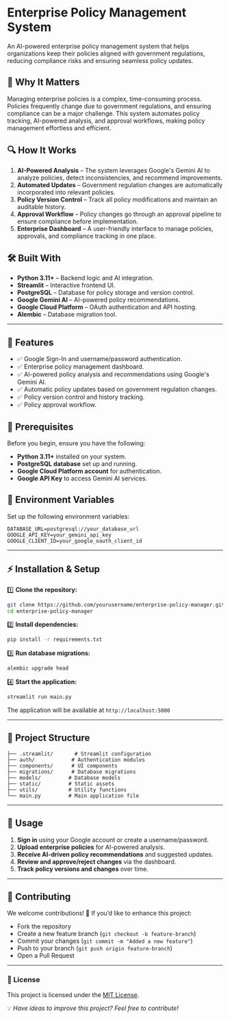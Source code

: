 # Enterprise Policy Management System

An AI-powered enterprise policy management system that helps organizations keep their policies aligned with government regulations, reducing compliance risks and ensuring seamless policy updates.

## 🚀 Why It Matters
Managing enterprise policies is a complex, time-consuming process. Policies frequently change due to government regulations, and ensuring compliance can be a major challenge. This system automates policy tracking, AI-powered analysis, and approval workflows, making policy management effortless and efficient.

## 🔍 How It Works
1. **AI-Powered Analysis** – The system leverages Google's Gemini AI to analyze policies, detect inconsistencies, and recommend improvements.
2. **Automated Updates** – Government regulation changes are automatically incorporated into relevant policies.
3. **Policy Version Control** – Track all policy modifications and maintain an auditable history.
4. **Approval Workflow** – Policy changes go through an approval pipeline to ensure compliance before implementation.
5. **Enterprise Dashboard** – A user-friendly interface to manage policies, approvals, and compliance tracking in one place.

## 🛠 Built With
- **Python 3.11+** – Backend logic and AI integration.
- **Streamlit** – Interactive frontend UI.
- **PostgreSQL** – Database for policy storage and version control.
- **Google Gemini AI** – AI-powered policy recommendations.
- **Google Cloud Platform** – OAuth authentication and API hosting.
- **Alembic** – Database migration tool.

---

## 🌟 Features
- ✅ Google Sign-In and username/password authentication.
- ✅ Enterprise policy management dashboard.
- ✅ AI-powered policy analysis and recommendations using Google's Gemini AI.
- ✅ Automatic policy updates based on government regulation changes.
- ✅ Policy version control and history tracking.
- ✅ Policy approval workflow.

## 📌 Prerequisites
Before you begin, ensure you have the following:
- **Python 3.11+** installed on your system.
- **PostgreSQL database** set up and running.
- **Google Cloud Platform account** for authentication.
- **Google API Key** to access Gemini AI services.

## 🔑 Environment Variables
Set up the following environment variables:
```env
DATABASE_URL=postgresql://your_database_url
GOOGLE_API_KEY=your_gemini_api_key
GOOGLE_CLIENT_ID=your_google_oauth_client_id
```

---

## ⚡ Installation & Setup

1️⃣ **Clone the repository:**
```bash
git clone https://github.com/yourusername/enterprise-policy-manager.git
cd enterprise-policy-manager
```

2️⃣ **Install dependencies:**
```bash
pip install -r requirements.txt
```

3️⃣ **Run database migrations:**
```bash
alembic upgrade head
```

4️⃣ **Start the application:**
```bash
streamlit run main.py
```
The application will be available at `http://localhost:5000`

---

## 📂 Project Structure
```
├── .streamlit/       # Streamlit configuration
├── auth/            # Authentication modules
├── components/      # UI components
├── migrations/      # Database migrations
├── models/         # Database models
├── static/         # Static assets
├── utils/          # Utility functions
└── main.py         # Main application file
```

---

## 🎯 Usage
1. **Sign in** using your Google account or create a username/password.
2. **Upload enterprise policies** for AI-powered analysis.
3. **Receive AI-driven policy recommendations** and suggested updates.
4. **Review and approve/reject changes** via the dashboard.
5. **Track policy versions and changes** over time.

---

## 🤝 Contributing
We welcome contributions! 🚀 If you’d like to enhance this project:
- Fork the repository
- Create a new feature branch (`git checkout -b feature-branch`)
- Commit your changes (`git commit -m "Added a new feature"`)
- Push to your branch (`git push origin feature-branch`)
- Open a Pull Request

---

### 📜 License
This project is licensed under the [MIT License](LICENSE).

💡 *Have ideas to improve this project? Feel free to contribute!*

